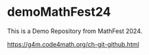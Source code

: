# demoMathFest24
This is a Demo Repository from MathFest 2024.

https://g4m.code4math.org/ch-git-github.html
